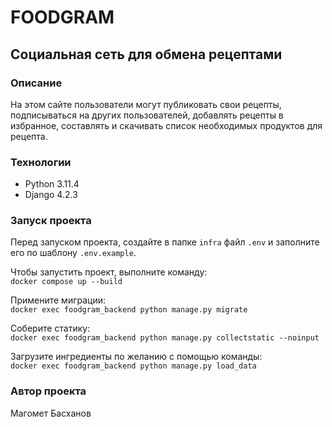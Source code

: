# FOODGRAM
## Социальная сеть для обмена рецептами

### Описание
На этом сайте пользователи могут публиковать свои рецепты, подписываться на других пользователей, добавлять рецепты в избранное, составлять и скачивать список необходимых продуктов для рецепта.

### Технологии
- Python 3.11.4
- Django 4.2.3

### Запуск проекта
Перед запуском проекта, создайте в папке `infra` файл `.env` и заполните его по шаблону `.env.example`.  
  
Чтобы запустить проект, выполните команду:  
```docker compose up --build```  
  
Примените миграции:  
```docker exec foodgram_backend python manage.py migrate```  
  
Соберите статику:  
```docker exec foodgram_backend python manage.py collectstatic --noinput```  
  
Загрузите ингредиенты по желанию с помощью команды:  
```docker exec foodgram_backend python manage.py load_data```  

### Автор проекта
Магомет Басханов